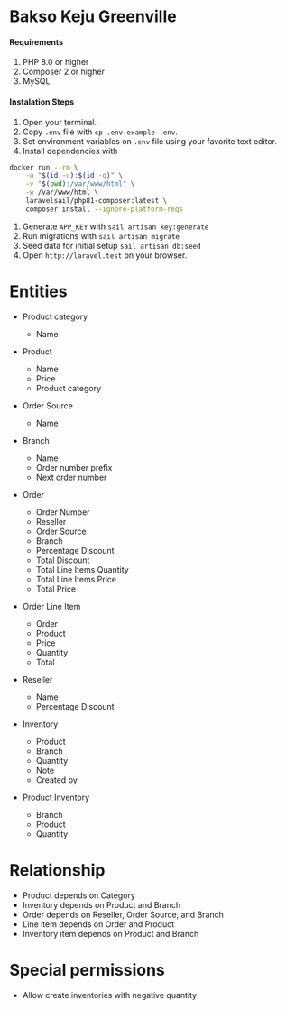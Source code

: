 # Bakso Keju Greenville

#### Requirements

1. PHP 8.0 or higher
2. Composer 2 or higher
3. MySQL


#### Instalation Steps

1. Open your terminal.
1. Copy `.env` file with `cp .env.example .env`.
1. Set environment variables on `.env` file using your favorite text editor.
1. Install dependencies with

```bash
docker run --rm \
    -u "$(id -u):$(id -g)" \
    -v "$(pwd):/var/www/html" \
    -w /var/www/html \
    laravelsail/php81-composer:latest \
    composer install --ignore-platform-reqs
```

1. Generate `APP_KEY` with `sail artisan key:generate`
1. Run migrations with `sail artisan migrate`
1. Seed data for initial setup `sail artisan db:seed`
1. Open `http://laravel.test` on your browser.

# Entities

- Product category
  - Name

- Product
  - Name
  - Price
  - Product category

- Order Source
  - Name

- Branch
  - Name
  - Order number prefix
  - Next order number

- Order
  - Order Number
  - Reseller
  - Order Source
  - Branch
  - Percentage Discount
  - Total Discount
  - Total Line Items Quantity
  - Total Line Items Price
  - Total Price

- Order Line Item
  - Order
  - Product
  - Price
  - Quantity
  - Total

- Reseller
  - Name
  - Percentage Discount

- Inventory
  - Product
  - Branch
  - Quantity
  - Note
  - Created by

- Product Inventory
  - Branch
  - Product
  - Quantity

# Relationship

- Product depends on Category
- Inventory depends on Product and Branch
- Order depends on Reseller, Order Source, and Branch
- Line item depends on Order and Product
- Inventory item depends on Product and Branch

# Special permissions

- Allow create inventories with negative quantity
